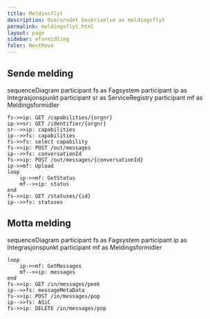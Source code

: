 ```yaml
---
title: Meldinsflyt
description: Overorndet beskrivelse av meldingsflyt
permalink: meldingsflyt.html
layout: page
sidebar: eformidling
foler: NextMove
---
```


## Sende melding

<div class="mermaid">

sequenceDiagram
    participant fs as Fagsystem
    participant ip as Integrasjonspunkt
    participant sr as ServiceRegistry
    participant mf  as Meldingsformidler

    
    fs->>ip: GET /capabilities/{orgnr}
    ip->>sr: GET /identifier/{orgnr}
    sr-->>ip: capabilities
    ip-->>fs: capabilities
    fs->>fs: select capability
    fs->>ip: POST /out/messages
    ip-->>fs: conversationId
    fs->>ip: POST /out/messages/{conversationId}
    ip->>mf: Upload
    loop 
        ip->>mf: GetStatus
        mf-->>ip: status
    end
    fs->>ip: GET /statuses/{id}
    ip-->>fs: statuses


</div>

## Motta melding

<div class="mermaid">

sequenceDiagram
    participant fs as Fagsystem
    participant ip as Integrasjonspunkt
    participant mf  as Meldingsformidler

    loop
        ip->>mf: GetMessages
        mf-->>ip: messages
    end
    fs->>ip: GET /in/messages/peek 
    ip-->>fs: messageMetaData
    fs->>ip: POST /in/messages/pop
    ip-->>fs: ASiC
    fs->>ip: DELETE /in/messages/pop

</div>    
